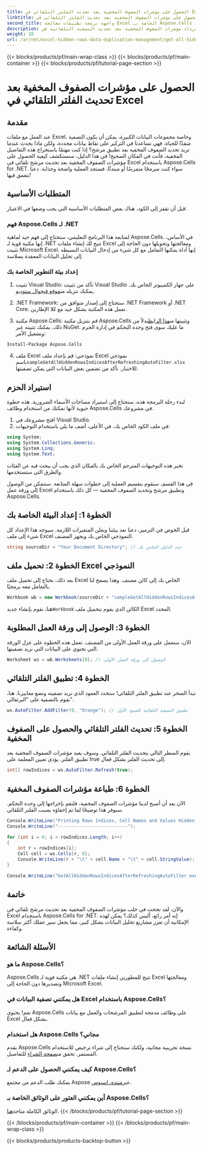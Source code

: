 ```yaml
---
title: الحصول على مؤشرات الصفوف المخفية بعد تحديث الفلتر التلقائي في Excel
linktitle: الحصول على مؤشرات الصفوف المخفية بعد تحديث الفلتر التلقائي في Excel
second_title: واجهة برمجة تطبيقات معالجة Excel الخاصة بـ Aspose.Cells .NET
description: اكتشف كيفية استرداد مؤشرات الصفوف المخفية بعد تحديث التصفية التلقائية في Excel باستخدام Aspose.Cells for .NET. قم بتبسيط إدارة البيانات الخاصة بك.
weight: 10
url: /ar/net/excel-hidden-rows-data-duplication-management/get-all-hidden-row-indices-after-refreshing-auto-filter-in-excel/
---
```


{{< blocks/products/pf/main-wrap-class >}}
{{< blocks/products/pf/main-container >}}
{{< blocks/products/pf/tutorial-page-section >}}

# الحصول على مؤشرات الصفوف المخفية بعد تحديث الفلتر التلقائي في Excel

## مقدمة

عند العمل مع ملفات Excel، وخاصة مجموعات البيانات الكبيرة، يمكن أن يكون التصفية منقذًا للحياة. فهي تساعدنا في التركيز على نقاط بيانات محددة، ولكن ماذا يحدث عندما تريد تحديد الصفوف المخفية بعد تطبيق مرشح؟ إذا كنت مهتمًا باستخراج هذه التفاصيل المخفية، فأنت في المكان الصحيح! في هذا الدليل، سنستكشف كيفية الحصول على مؤشرات الصفوف المخفية بعد تحديث مرشح تلقائي في Excel باستخدام Aspose.Cells for .NET. سواء كنت مبرمجًا متمرسًا أو مبتدئًا، فستجد العملية واضحة وجذابة. دعنا نتعمق فيها!

## المتطلبات الأساسية

قبل أن تقفز إلى الكود، هناك بعض المتطلبات الأساسية التي يجب وضعها في الاعتبار:

### فهم Aspose.Cells لـ .NET

لمتابعة هذا البرنامج التعليمي، ستحتاج إلى فهم جيد لماهية Aspose.Cells. في الأساس، إنها مكتبة قوية لـ .NET تتيح لك إنشاء ملفات Excel ومعالجتها وتحويلها دون الحاجة إلى تثبيت Microsoft Excel. إنها أداة يمكنها التعامل مع كل شيء من إدخال البيانات البسيطة إلى تحليل البيانات المعقدة بسلاسة.

### إعداد بيئة التطوير الخاصة بك

1.  تثبيت Visual Studio: تأكد من تثبيت Visual Studio على جهاز الكمبيوتر الخاص بك. يمكنك تنزيله من[موقع فيجوال ستوديو](https://visualstudio.microsoft.com/).

2. .NET Framework: ستحتاج إلى إصدار متوافق من .NET Framework أو .NET Core. تعمل هذه المكتبة بشكل جيد مع كلا الإطارين.

3.  مكتبة Aspose.Cells: قم بتنزيل مكتبة Aspose.Cells وتثبيتها من[هذا الرابط](https://releases.aspose.com/cells/net/)بدلاً من ذلك، يمكنك تثبيته عبر NuGet. ما عليك سوى فتح وحدة التحكم في إدارة الحزم وتشغيل الأمر:
```
Install-Package Aspose.Cells
```

4.  ملف Excel نموذجي: قم بإعداد ملف Excel نموذجي باسم`sampleGetAllHiddenRowsIndicesAfterRefreshingAutoFilter.xlsx` للاختبار. تأكد من تضمين بعض البيانات التي يمكن تصفيتها.

## استيراد الحزم

لبدء رحلة البرمجة هذه، ستحتاج إلى استيراد مساحات الأسماء الضرورية. هذه خطوة حيوية لأنها تمكنك من استخدام وظائف Aspose.Cells في مشروعك.

1. افتح مشروعك في Visual Studio.
2. في ملف الكود الخاص بك، في الأعلى، أضف ما يلي باستخدام التوجيهات:

```csharp
using System;
using System.Collections.Generic;
using System.Linq;
using System.Text;
```

تخبر هذه التوجيهات المترجم الخاص بك بالمكان الذي يجب أن يبحث فيه عن الفئات والطرق التي ستستخدمها.

في هذا القسم، سنقوم بتقسيم العملية إلى خطوات سهلة المتابعة. ستتمكن من الوصول إلى ورقة عمل Excel وتطبيق مرشح وتحديد الصفوف المخفية — كل ذلك باستخدام Aspose.Cells.

## الخطوة 1: إعداد البيئة الخاصة بك

قبل الخوض في الترميز، دعنا نعد بيئتنا ونعلن المتغيرات اللازمة. سيوجه هذا الإعداد كل شيء إلى ملف Excel النموذجي الخاص بك ويجهز المصنف.

```csharp
string sourceDir = "Your Document Directory"; // حدد الدليل الخاص بك
```

## الخطوة 2: تحميل ملف Excel النموذجي

بعد ذلك، نحتاج إلى تحميل ملف Excel الخاص بك إلى كائن مصنف. وهذا يسمح لنا بالتعامل معه برمجيًا. 

```csharp
Workbook wb = new Workbook(sourceDir + "sampleGetAllHiddenRowsIndicesAfterRefreshingAutoFilter.xlsx");
```

 هنا، نقوم بإنشاء جديد`Workbook` الكائن الذي يقوم بتحميل ملف Excel المحدد.

## الخطوة 3: الوصول إلى ورقة العمل المطلوبة

الآن، سنعمل على ورقة العمل الأولى من المصنف. تعمل هذه الخطوة على عزل الورقة التي تحتوي على البيانات التي نريد تصفيتها.

```csharp
Worksheet ws = wb.Worksheets[0]; // الوصول إلى ورقة العمل الأولى
```

## الخطوة 4: تطبيق الفلتر التلقائي

تبدأ السحر عند تطبيق الفلتر التلقائي! سنحدد العمود الذي نريد تصفيته ونضع معاييرنا. هنا، نقوم بالتصفية على "البرتقالي". 

```csharp
ws.AutoFilter.AddFilter(0, "Orange"); // تطبيق التصفية التلقائية للعمود الأول
```

## الخطوة 5: تحديث الفلتر التلقائي والحصول على الصفوف المخفية

يقوم السطر التالي بتحديث الفلتر التلقائي. وسوف يعيد مؤشرات الصفوف المخفية بعد تطبيق الفلتر. يؤدي تعيين المعلمة على true إلى تحديث الفلتر بشكل فعال.

```csharp
int[] rowIndices = ws.AutoFilter.Refresh(true);
```

## الخطوة 6: طباعة مؤشرات الصفوف المخفية

الآن بعد أن أصبح لدينا مؤشرات الصفوف المخفية، فلنقم بإخراجها إلى وحدة التحكم. سيوفر هذا توضيحًا لما تم إخفاؤه بسبب الفلتر التلقائي.

```csharp
Console.WriteLine("Printing Rows Indices, Cell Names and Values Hidden By AutoFilter.");
Console.WriteLine("--------------------------");

for (int i = 0; i < rowIndices.Length; i++)
{
    int r = rowIndices[i];
    Cell cell = ws.Cells[r, 0];
    Console.WriteLine(r + "\t" + cell.Name + "\t" + cell.StringValue);
}

Console.WriteLine("GetAllHiddenRowsIndicesAfterRefreshingAutoFilter executed successfully.");
```

## خاتمة

والآن، لقد نجحت في جلب مؤشرات الصفوف المخفية بعد تحديث مرشح تلقائي في Excel باستخدام Aspose.Cells for .NET. إنه أمر رائع، أليس كذلك؟ يمكن لهذه الإمكانية أن تعزز مشاريع تحليل البيانات بشكل كبير، مما يجعل سير عملك أكثر سلاسة وكفاءة.

## الأسئلة الشائعة

### ما هو Aspose.Cells؟
Aspose.Cells هي مكتبة قوية لـ .NET تتيح للمطورين إنشاء ملفات Excel ومعالجتها وتصديرها دون الحاجة إلى Microsoft Excel.

### هل يمكنني تصفية البيانات في Excel باستخدام Aspose.Cells؟
نعم! يحتوي Aspose.Cells على وظائف مدمجة لتطبيق المرشحات والعمل مع بيانات Excel بشكل فعال.

### هل استخدام Aspose.Cells مجاني؟
 يقدم Aspose.Cells نسخة تجريبية مجانية، ولكنك ستحتاج إلى شراء ترخيص للاستخدام المستمر. تحقق من[صفحة الشراء](https://purchase.aspose.com/buy) للتفاصيل.

### كيف يمكنني الحصول على الدعم لـ Aspose.Cells؟
 يمكنك طلب الدعم من مجتمع Aspose عبر[منتدى اسبوس](https://forum.aspose.com/c/cells/9).

### أين يمكنني العثور على الوثائق الخاصة بـ Aspose.Cells؟
 الوثائق الكاملة متاحة[هنا](https://reference.aspose.com/cells/net/).
{{< /blocks/products/pf/tutorial-page-section >}}

{{< /blocks/products/pf/main-container >}}
{{< /blocks/products/pf/main-wrap-class >}}

{{< blocks/products/products-backtop-button >}}
